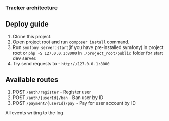 ### Tracker architecture

## Deploy guide
1. Clone this project.
2. Open project root and run `composer install` command.
3. Run `symfony server:start`(if you have pre-installed symfony) in project root or `php -S 127.0.0.1:8000` in `./project_root/public` folder for start dev server.
4. Try send requests to - `http://127.0.0.1:8000`

## Available routes
1. POST `/auth/register` - Register user
2. POST `/auth/{userId}/ban` - Ban user by ID
3. POST `/payment/{userId}/pay` - Pay for user account by ID


All events writing to the log
